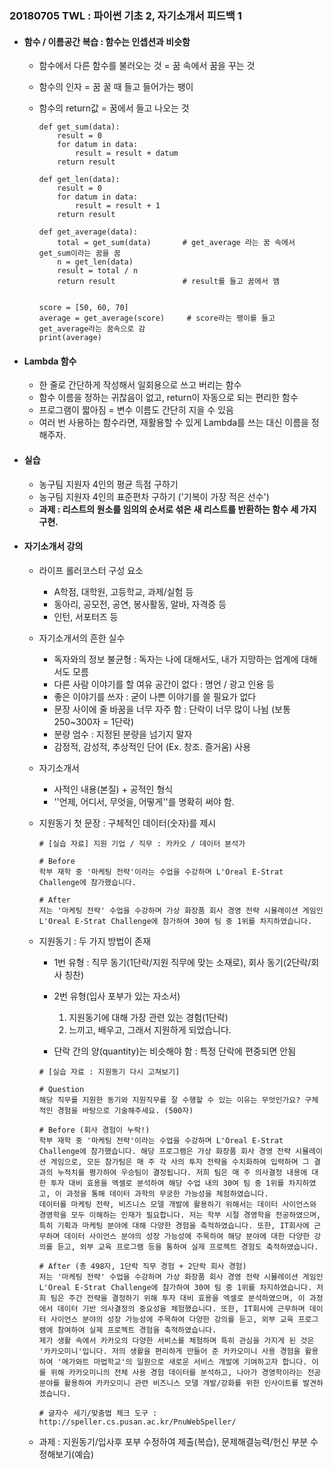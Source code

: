 ### 20180705 TWL : 파이썬 기초 2, 자기소개서 피드백 1



- #### 함수 / 이름공간 복습 : 함수는 인셉션과 비슷함

  - 함수에서 다른 함수를 불러오는 것  = 꿈 속에서 꿈을 꾸는 것

  - 함수의 인자 = 꿈 꿀 때 들고 들어가는 팽이

  - 함수의 return값 = 꿈에서 들고 나오는 것

    ~~~
    def get_sum(data):
        result = 0
        for datum in data:
            result = result + datum
        return result
    
    def get_len(data):
        result = 0
        for datum in data:
            result = result + 1
        return result
    
    def get_average(data):
        total = get_sum(data)		# get_average 라는 꿈 속에서 get_sum이라는 꿈을 꿈
        n = get_len(data)
        result = total / n
        return result			    # result를 들고 꿈에서 깸
    
    
    score = [50, 60, 70]
    average = get_average(score)	 # score라는 팽이를 들고 get_average라는 꿈속으로 감
    print(average)
    ~~~

    

- #### Lambda 함수

  - 한 줄로 간단하게 작성해서 일회용으로 쓰고 버리는 함수
  - 함수 이름을 정하는 귀찮음이 없고, return이 자동으로 되는 편리한 함수
  - 프로그램이 짧아짐 = 변수 이름도 간단히 지을 수 있음
  - 여러 번 사용하는 함수라면, 재활용할 수 있게 Lambda를 쓰는 대신 이름을 정해주자.



- #### 실습

  - 농구팀 지원자 4인의 평균 득점 구하기
  - 농구팀 지원자 4인의 표준편차 구하기 ('기복이 가장 적은 선수')
  - **과제 : 리스트의 원소를 임의의 순서로 섞은 새 리스트를 반환하는 함수 세 가지 구현.**



- #### 자기소개서 강의

  - 라이프 롤러코스터 구성 요소 

    - A학점, 대학원, 고등학교, 과제/실험 등
    - 동아리, 공모전, 공연, 봉사활동, 알바, 자격증 등
    - 인턴, 서포터즈 등

  - 자기소개서의 흔한 실수

    - 독자와의 정보 불균형 : 독자는 나에 대해서도, 내가 지망하는 업계에 대해서도 모름
    - 다른 사람 이야기를 할 여유 공간이 없다 : 명언 / 광고 인용 등
    - 좋은 이야기를 쓰자 : 굳이 나쁜 이야기를 쓸 필요가 없다
    - 문장 사이에 줄 바꿈을 너무 자주 함 : 단락이 너무 많이 나뉨 (보통 250~300자 = 1단락)
    - 분량 엄수 : 지정된 분량을 넘기지 말자
    - 감정적, 감성적, 추상적인 단어 (Ex. 창조. 즐거움) 사용 

  - 자기소개서

    - 사적인 내용(본질) + 공적인 형식
    - ''언제, 어디서, 무엇을, 어떻게''를 명확히 써야 함.

  - 지원동기 첫 문장 : 구체적인 데이터(숫자)를 제시

    ~~~
    # [실습 자료] 지원 기업 / 직무 : 카카오 / 데이터 분석가
    
    # Before
    학부 재학 중 '마케팅 전략'이라는 수업을 수강하며 L'Oreal E-Strat Challenge에 참가했습니다.
    
    # After
    저는 '마케팅 전략' 수업을 수강하며 가상 화장품 회사 경영 전략 시뮬레이션 게임인 L'Oreal E-Strat Challenge에 참가하여 30여 팀 중 1위를 차지하였습니다.
    ~~~

  - 지원동기 : 두 가지 방법이 존재

    - 1번 유형 : 직무 동기(1단락/지원 직무에 맞는 소재로), 회사 동기(2단락/회사 칭찬)
    - 2번 유형(입사 포부가 있는 자소서) 
      1. 지원동기에 대해 가장 관련 있는 경험(1단락)
      2. 느끼고, 배우고, 그래서 지원하게 되었습니다.

    - 단락 간의 양(quantity)는 비슷해야 함 : 특정 단락에 편중되면 안됨

    ~~~
    # [실습 자료 : 지원동기 다시 고쳐보기]
    
    # Question
    해당 직무를 지원한 동기와 지원직무를 잘 수행할 수 있는 이유는 무엇인가요? 구체적인 경험을 바탕으로 기술해주세요. (500자)
    
    # Before (회사 경험이 누락!)
    학부 재학 중 '마케팅 전략'이라는 수업을 수강하며 L'Oreal E-Strat Challenge에 참가했습니다. 해당 프로그램은 가상 화장품 회사 경영 전략 시뮬레이션 게임으로, 모든 참가팀은 매 주 각 사의 투자 전략을 수치화하여 입력하며 그 결과의 누적치를 평가하여 우승팀이 결정됩니다. 저희 팀은 매 주 의사결정 내용에 대한 투자 대비 효용을 엑셀로 분석하여 해당 수업 내의 30여 팀 중 1위를 차지하였고, 이 과정을 통해 데이터 과학의 무궁한 가능성을 체험하였습니다.
    데이터를 마케팅 전략, 비즈니스 모델 개발에 활용하기 위해서는 데이터 사이언스와 경영학을 모두 이해하는 인재가 필요합니다. 저는 학부 시절 경영학을 전공하였으며, 특히 기획과 마케팅 분야에 대해 다양한 경험을 축적하였습니다. 또한, IT회사에 근무하며 데이터 사이언스 분야의 성장 가능성에 주목하여 해당 분야에 대한 다양한 강의를 듣고, 외부 교육 프로그램 등을 통하여 실제 프로젝트 경험도 축적하였습니다.
    
    # After (총 498자, 1단락 직무 경험 + 2단락 회사 경험)
    저는 '마케팅 전략' 수업을 수강하며 가상 화장품 회사 경영 전략 시뮬레이션 게임인 L'Oreal E-Strat Challenge에 참가하여 30여 팀 중 1위를 차지하였습니다. 저희 팀은 주간 전략을 결정하기 위해 투자 대비 효용을 엑셀로 분석하였으며, 이 과정에서 데이터 기반 의사결정의 중요성을 체험했습니다. 또한, IT회사에 근무하며 데이터 사이언스 분야의 성장 가능성에 주목하여 다양한 강의를 듣고, 외부 교육 프로그램에 참여하여 실제 프로젝트 경험을 축적하였습니다.
    제가 생활 속에서 카카오의 다양한 서비스를 체험하며 특히 관심을 가지게 된 것은 '카카오미니'입니다. 저의 생활을 편리하게 만들어 준 카카오미니 사용 경험을 활용하여 '메가와트 마법학교'의 일원으로 새로운 서비스 개발에 기여하고자 합니다. 이를 위해 카카오미니의 전체 사용 경험 데이터를 분석하고, 나아가 경영학이라는 전공 분야를 활용하여 카카오미니 관련 비즈니스 모델 개발/강화를 위한 인사이트를 발견하겠습니다.
    
    # 글자수 세기/맞춤법 체크 도구 : http://speller.cs.pusan.ac.kr/PnuWebSpeller/
    ~~~

  - 과제 : 지원동기/입사후 포부 수정하여 제출(복습), 문제해결능력/헌신 부분 수정해보기(예습)
